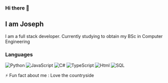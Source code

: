 ### Hi there 👋
## I am Joseph 



 I am a full stack developer.
 Currently studying to obtain my BSc in Computer Engineering
 
 ### Languages

![Python](https://img.shields.io/badge/-Python-000?&logo=Python)
![JavaScript](https://img.shields.io/badge/-JavaScript-000?&logo=JavaScript)
![C#](https://img.shields.io/badge/-%20C%23-black?&logo=CSharp)
![TypeScript](https://img.shields.io/badge/-TypeScript-000?&logo=TypeScript)
![Html](https://img.shields.io/badge/-Html-000?&logo=c%2b%2b&logoColor=00599C)
![SQL](https://img.shields.io/badge/-SQL-000?&logo=MySQL)

 ⚡ Fun fact about me : Love the countryside  
